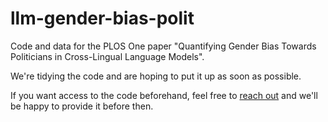 # llm-gender-bias-polit

Code and data for the PLOS One paper "Quantifying Gender Bias Towards Politicians in Cross-Lingual Language Models".

We're tidying the code and are hoping to put it up as soon as possible.

If you want access to the code beforehand, feel free to [reach out](mailto:ks@di.ku.dk) and we'll be happy to provide it before then.
